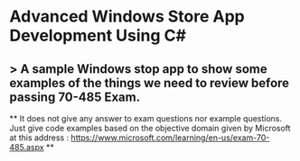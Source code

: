 # Advanced Windows Store App Development Using C# #


## > A sample Windows stop app to show some examples of the things we need to review before passing 70-485 Exam. ##



** It does not give any answer to exam questions nor example questions. Just give code examples based on the objective domain given by Microsoft at this address : https://www.microsoft.com/learning/en-us/exam-70-485.aspx **

